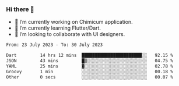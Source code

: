 ### Hi there 👋

<!--
**devcat37/devcat37** is a ✨ _special_ ✨ repository because its `README.md` (this file) appears on your GitHub profile.-->


- 🔭 I’m currently working on Chimicum application.
- 🌱 I’m currently learning Flutter/Dart.
- 👯 I’m looking to collaborate with UI designers.
<!-- - 🤔 I’m looking for help with ... -->

<!--START_SECTION:waka-->

```txt
From: 23 July 2023 - To: 30 July 2023

Dart         14 hrs 12 mins  ███████████████████████░░   92.15 %
JSON         43 mins         █▒░░░░░░░░░░░░░░░░░░░░░░░   04.75 %
YAML         25 mins         ▓░░░░░░░░░░░░░░░░░░░░░░░░   02.78 %
Groovy       1 min           ░░░░░░░░░░░░░░░░░░░░░░░░░   00.18 %
Other        0 secs          ░░░░░░░░░░░░░░░░░░░░░░░░░   00.07 %
```

<!--END_SECTION:waka-->

